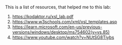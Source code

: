 This is a list of resources, that helped me to this lab:
1. <https://kodaktor.ru/xsl_lab.pdf>
2. <https://www.w3schools.com/xml/xsl_templates.asp>
3. <https://learn.microsoft.com/en-us/previous-versions/windows/desktop/ms754602(v=vs.85)>
4. <https://www.youtube.com/watch?v=NUtSG8Tiybs>
